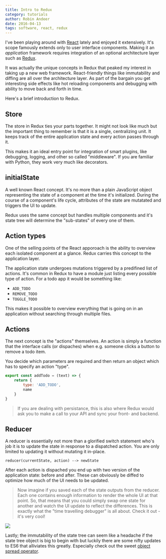```yaml
---
title: Intro to Redux
category: tutorials
author: Robin Andeer
date: 2016-04-13
tags: software, react, redux
---
```


I've been playing around with [React][react] lately and enjoyed it extensively. It's scope famously extends only to user interface components. Making it an _application_ framework requires integration of an optional architecture layer such as [Redux][redux].

It was actually the unique concepts in Redux that peaked my interest in taking up a new web framework. React-friendly things like immutability and diffing are all over the architecture layer. As part of the bargain you get interesting side effects like hot reloading components and debugging with ability to move back and forth in time.

Here's a brief introduction to Redux.

## Store
The store in Redux ties your parts together. It might not look like much but the important thing to remember is that it is a single, centralizing unit. It keeps track of the entire application state and every action passes through it.

This makes it an ideal entry point for integration of smart plugins, like debugging, logging, and other so called "middleware". If you are familiar with Python, they work very much like decorators.

## initialState
A well known React concept. It's no more than a plain JavaScript object representing the state of a component at the time it's initialized. During the course of a component's life cycle, attributes of the state are mutatated and triggers the UI to update.

Redux uses the same concept but handles multiple components and it's state tree will determine the "sub-states" of every one of them.

## Action types
One of the selling points of the React apporoach is the ability to overview each isolated component at a glance. Redux carries this concept to the application layer.

The application state undergoes mutations triggered by a predifined list of actions. It's common in Redux to have a module just listing every possible type of action. For a todo app it would be something like:

- `ADD_TODO`
- `REMOVE_TODO`
- `TOGGLE_TODO`

This makes it possible to overview everything that is going on in an application without searching through multiple files.

## Actions
The next concept is the "actions" themselves. An action is simply a function that the interface calls (or dispaches) when e.g. someone clicks a button to remove a todo item.

You decide which parameters are required and then return an object which has to specify an action "type".

```javascript
export const addTodo = (text) => {
	return {
		type: 'ADD_TODO',
		name
	}
}
```

> If you are dealing with persistance, this is also where Redux would ask you to make a call to your API and sync your front- and backend.

## Reducer
A reducer is essentially not more than a glorified switch statement who's job it is to update the state in response to a dispatched action. You are only limited to updating it without mutating it in-place.

```
reducer(currentState, action) --> newState
```

After each action is dispached you end up with two version of the application state: before and after. These can obviously be diffed to optimize how much of the UI needs to be updated.

> Now imagine if you saved each of the state outputs from the reducer. Each one contains enough information to render the whole UI at that point. So, that means that you could simply swap one state for another and watch the UI update to reflect the differences. This is exactly what the "time travelling debugger" is all about. Check it out - it's very cool!

![](http://i.imgur.com/J4GeW0M.gif)

Lastly; the immutability of the state tree can seem like a headache if the state tree object is big to begin with but luckily there are some nifty updates to ES6 that alliviates this greatly. Especially check out the sweet [object spread operator][es6].



[react]: https://facebook.github.io/react/
[redux]: http://redux.js.org/
[vuejs]: http://vuejs.org/
[vuex]: http://vuejs.github.io/vuex/en/
[es6]: http://redux.js.org/docs/recipes/UsingObjectSpreadOperator.html
